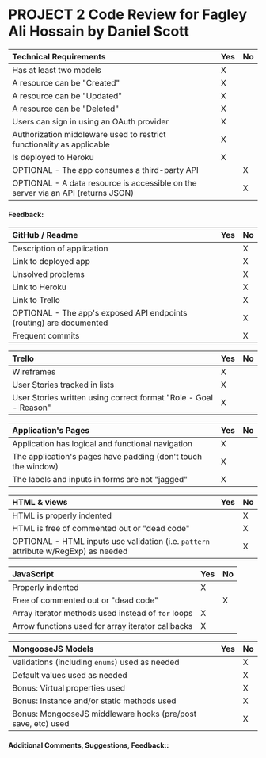 # PROJECT 2 Code Review for Fagley Ali Hossain by Daniel Scott 

Technical Requirements         | Yes | No |
:--                            |:--  |:-- |
Has at least two models        |   X  |    |
A resource can be "Created"  |   X  |    |
A resource can be "Updated"  |   X  |    |
A resource can be "Deleted"  |   X  |    |
Users can sign in using an OAuth provider  |   X  |    |
Authorization middleware used to restrict functionality as applicable | X    |    |
Is deployed to Heroku          |  X   |    |
OPTIONAL - The app consumes a third-party API |     |  X  |
OPTIONAL - A data resource is accessible on the server via an API (returns JSON)   |     | X   |

#### Feedback:  

GitHub / Readme                                 | Yes | No |
:--                                    |:--  |:-- |
Description of application |     | X   |
Link to deployed app |  |X  |
Unsolved problems                      |     | X   |
Link to Heroku                         |     |  X  |
Link to Trello                         |     |  X  |
OPTIONAL - The app's exposed API endpoints (routing) are documented   |     | X   |
Frequent commits      |     |  X  |

Trello                                 | Yes | No |
:--                                    | :-- |:-- |
Wireframes                             |   X  |    |
User Stories tracked in lists  |  X   |    |
User Stories written using correct format "Role - Goal - Reason"  |  X   |    |

Application's Pages                           | Yes |  No |
:-- | :-- | :-- |
Application has logical and functional navigation | X | |
The application's pages have padding (don't touch the window) |X | |
The labels and inputs in forms are not "jagged" |X | |

HTML & views                       | Yes |  No |
:-- | :-- | :-- |
HTML is properly indented                     |     |   X  |
HTML is free of commented out or "dead code"  |     |   X  |
OPTIONAL - HTML inputs use validation (i.e. `pattern` attribute w/RegExp) as needed                 |     |   X  |


JavaScript                    | Yes |  No |
:-- | :-- | :-- |
Properly indented                   |  X   |     |
Free of commented out or "dead code"  |     |   X  |
Array iterator methods used instead of `for` loops | X | |
Arrow functions used for array iterator callbacks | X | |

MongooseJS Models                    | Yes |  No |
:-- | :-- | :-- |
Validations (including `enums`) used as needed  |     |  X   |
Default values used as needed  |     |  X   |
Bonus: Virtual properties used  |     |   X  |
Bonus: Instance and/or static methods used | | X |
Bonus: MongooseJS middleware hooks (pre/post save, etc) used | | X  |




#### Additional Comments, Suggestions, Feedback::  